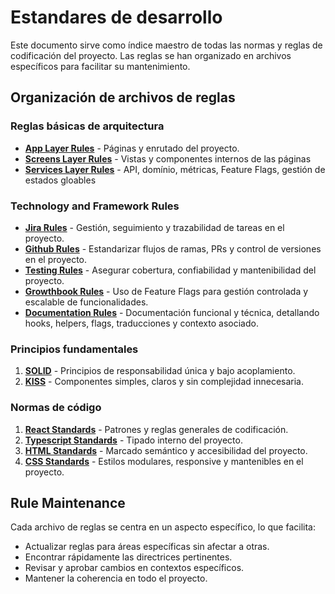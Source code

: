 # Estandares de desarrollo

  Este documento sirve como índice maestro de todas las normas y reglas de codificación del proyecto. Las reglas se han organizado en archivos específicos para facilitar su mantenimiento.

## Organización de archivos de reglas

### Reglas básicas de arquitectura

-  **[App Layer Rules](app-rules.md)** - Páginas y enrutado del proyecto.
-  **[Screens Layer Rules](screens-rules.md)** - Vistas y componentes internos de las páginas
-  **[Services Layer Rules](services-rules.md)** - API, domínio, métricas, Feature Flags, gestión de estados gloables
  

### Technology and Framework Rules

-  **[Jira Rules](jira-standards.md)** - Gestión, seguimiento y trazabilidad de tareas en el proyecto.
-  **[Github Rules](github-rules.md)** - Estandarizar flujos de ramas, PRs y control de versiones en el proyecto.
-  **[Testing Rules](testing-rules.md)** - Asegurar cobertura, confiabilidad y mantenibilidad del proyecto.
-  **[Growthbook Rules](growthbook-rules.md)** - Uso de  Feature Flags para gestión controlada y escalable de funcionalidades.
-  **[Documentation Rules](documentation-rules.md)** - Documentación funcional y técnica, detallando hooks, helpers, flags, traducciones y contexto asociado.

  

### Principios fundamentales
  
1.  **[SOLID](solid-rules.md)** - Principios de responsabilidad única y bajo acoplamiento.
2.  **[KISS](kiss-rules.md)** - Componentes simples, claros y sin complejidad innecesaria.

### Normas de código

1. **[React Standards](react-standards.md)**  - Patrones y reglas generales de codificación.
2. **[Typescript Standards](typescript-standards.md)** - Tipado interno del proyecto.
3. **[HTML Standards](html-standards.md)** - Marcado semántico y accesibilidad del proyecto.
4. **[CSS Standards](css-standards.md)** - Estilos modulares, responsive y mantenibles en el proyecto.


## Rule Maintenance

Cada archivo de reglas se centra en un aspecto específico, lo que facilita:

- Actualizar reglas para áreas específicas sin afectar a otras.
- Encontrar rápidamente las directrices pertinentes.
- Revisar y aprobar cambios en contextos específicos.
- Mantener la coherencia en todo el proyecto.

  
